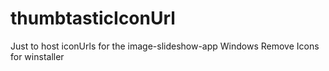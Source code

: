 # thumbtasticIconUrl
Just to host iconUrls for the image-slideshow-app Windows Remove Icons for winstaller
